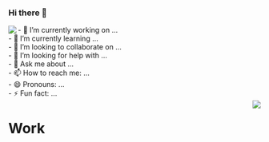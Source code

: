 ### Hi there 👋

<div align="left">
  <img align="left" src="https://github-readme-stats.vercel.app/api?username=DH4NRAJ&show_icons=true&line_height=21&show_icons=true&theme=tokyonight" />
 </div>
 <div align="left" style:"background-color: red;">
 - 🔭 I’m currently working on ...
 <br>
- 🌱 I’m currently learning ...
<br>
- 👯 I’m looking to collaborate on ...
<br>
- 🤔 I’m looking for help with ...
<br>
- 💬 Ask me about ...
<br>
- 📫 How to reach me: ...
<br>
- 😄 Pronouns: ...
<br>
- ⚡ Fun fact: ...
</div>

 <div align="right" >
  <img align="right" src="https://github-readme-stats.vercel.app/api/top-langs/?username=DH4NRAJ&show_icons=true&layout=compact&theme=tokyonight" />
</div>
<div align = "left">
<h1>
  Work
</h1>
</div>



<!--
**DH4NRAJ/DH4NRAJ** is a ✨ _special_ ✨ repository because its `README.md` (this file) appears on your GitHub profile.
<a href="https://github.com/anuraghazra/convoychat">
Here are some ideas to get you started:

- 🔭 I’m currently working on ...
- 🌱 I’m currently learning ...
- 👯 I’m looking to collaborate on ...
- 🤔 I’m looking for help with ...
- 💬 Ask me about ...
- 📫 How to reach me: ...
- 😄 Pronouns: ...
- ⚡ Fun fact: ...
https://media.giphy.com/media/USV0ym3bVWQJJmNu3N/giphy.gif
<img src="https://media.giphy.com/media/XreQmk7ETCak0/giphy.gif" width="850" height="350" alt="0_0" />

-->
